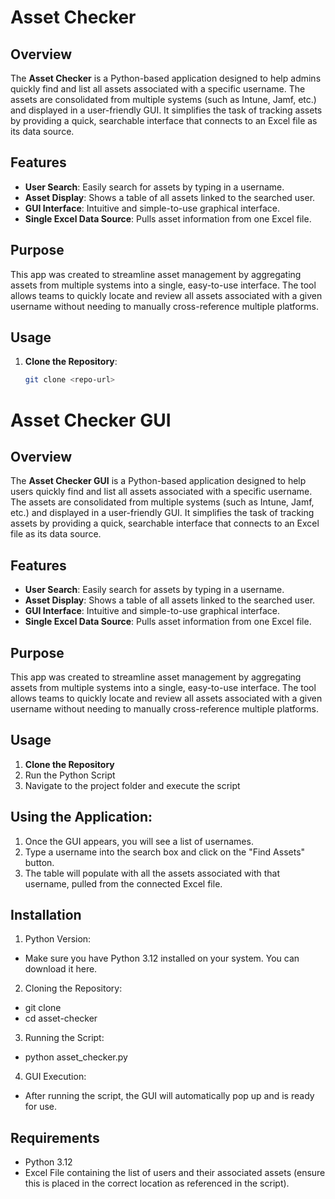 # Asset Checker

## Overview

The **Asset Checker** is a Python-based application designed to help admins quickly find and list all assets associated with a specific username. The assets are consolidated from multiple systems (such as Intune, Jamf, etc.) and displayed in a user-friendly GUI. It simplifies the task of tracking assets by providing a quick, searchable interface that connects to an Excel file as its data source.

## Features

- **User Search**: Easily search for assets by typing in a username.
- **Asset Display**: Shows a table of all assets linked to the searched user.
- **GUI Interface**: Intuitive and simple-to-use graphical interface.
- **Single Excel Data Source**: Pulls asset information from one Excel file.

## Purpose

This app was created to streamline asset management by aggregating assets from multiple systems into a single, easy-to-use interface. The tool allows teams to quickly locate and review all assets associated with a given username without needing to manually cross-reference multiple platforms.

## Usage

1. **Clone the Repository**:
   ```bash
   git clone <repo-url>
# Asset Checker GUI

## Overview

The **Asset Checker GUI** is a Python-based application designed to help users quickly find and list all assets associated with a specific username. The assets are consolidated from multiple systems (such as Intune, Jamf, etc.) and displayed in a user-friendly GUI. It simplifies the task of tracking assets by providing a quick, searchable interface that connects to an Excel file as its data source.

## Features

- **User Search**: Easily search for assets by typing in a username.
- **Asset Display**: Shows a table of all assets linked to the searched user.
- **GUI Interface**: Intuitive and simple-to-use graphical interface.
- **Single Excel Data Source**: Pulls asset information from one Excel file.

## Purpose

This app was created to streamline asset management by aggregating assets from multiple systems into a single, easy-to-use interface. The tool allows teams to quickly locate and review all assets associated with a given username without needing to manually cross-reference multiple platforms.

## Usage

1. **Clone the Repository**
2. Run the Python Script
3. Navigate to the project folder and execute the script

## Using the Application:

1. Once the GUI appears, you will see a list of usernames.
2. Type a username into the search box and click on the "Find Assets" button.
3. The table will populate with all the assets associated with that username, pulled from the connected Excel file.
   
## Installation

1. Python Version:
  - Make sure you have Python 3.12 installed on your system. You can download it here.
    
2. Cloning the Repository:
  - git clone <repo-url>
  - cd asset-checker
    
3. Running the Script:
  - python asset_checker.py

4. GUI Execution:
  - After running the script, the GUI will automatically pop up and is ready for use.
    
## Requirements
  - Python 3.12
  - Excel File containing the list of users and their associated assets (ensure this is placed in the correct location as referenced in the script).
